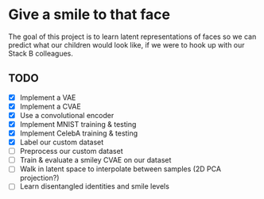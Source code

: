 # Give a smile to that face

The goal of this project is to learn latent representations of faces so we can predict what our
children would look like, if we were to hook up with our Stack B colleagues.

## TODO

- [x] Implement a VAE
- [x] Implement a CVAE
- [x] Use a convolutional encoder
- [x] Implement MNIST training & testing
- [x] Implement CelebA training & testing
- [x] Label our custom dataset
- [ ] Preprocess our custom dataset
- [ ] Train & evaluate a smiley CVAE on our dataset
- [ ] Walk in latent space to interpolate between samples (2D PCA projection?)
- [ ] Learn disentangled identities and smile levels
